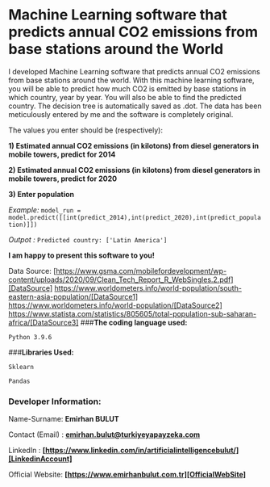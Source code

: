 # **Machine Learning software that predicts annual CO2 emissions from base stations around the World**
I developed Machine Learning software that predicts annual CO2 emissions from base stations around the world. With this machine learning software, you will be able to predict how much CO2 is emitted by base stations in which country, year by year. You will also be able to find the predicted country. The decision tree is automatically saved as .dot. The data has been meticulously entered by me and the software is completely original.

The values you enter should be (respectively):

**1) Estimated annual CO2 emissions (in kilotons) from diesel generators in mobile towers, predict for 2014**

**2) Estimated annual CO2 emissions (in kilotons) from diesel generators in mobile towers, predict for 2020**

**3) Enter population**

_Example:_ `model_run = model.predict([[int(predict_2014),int(predict_2020),int(predict_population)]])`

_Outpot :_ `Predicted country: ['Latin America']`

**I am happy to present this software to you!**

Data Source: [https://www.gsma.com/mobilefordevelopment/wp-content/uploads/2020/09/Clean_Tech_Report_R_WebSingles.2.pdf][DataSource]
https://www.worldometers.info/world-population/south-eastern-asia-population/[DataSource1]
https://www.worldometers.info/world-population/[DataSource2]
https://www.statista.com/statistics/805605/total-population-sub-saharan-africa/[DataSource3]
###**The coding language used:**

`Python 3.9.6`

###**Libraries Used:**

`Sklearn`

`Pandas`

### **Developer Information:**

Name-Surname: **Emirhan BULUT**

Contact (Email) : **emirhan.bulut@turkiyeyapayzeka.com**

LinkedIn : **[https://www.linkedin.com/in/artificialintelligencebulut/][LinkedinAccount]**

[LinkedinAccount]: https://www.linkedin.com/in/artificialintelligencebulut/

Official Website: **[https://www.emirhanbulut.com.tr][OfficialWebSite]**

[OfficialWebSite]: https://www.emirhanbulut.com.tr

[DataSource]: https://www.gsma.com/mobilefordevelopment/wp-content/uploads/2020/09/Clean_Tech_Report_R_WebSingles.2.pdf

[DataSource1]: https://www.worldometers.info/world-population/south-eastern-asia-population/

[DataSource2]: https://www.worldometers.info/world-population/

[DataSource3]: https://www.statista.com/statistics/805605/total-population-sub-saharan-africa/
